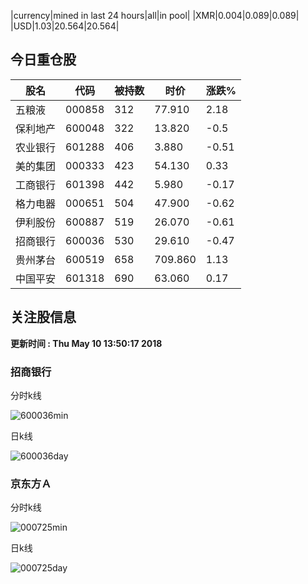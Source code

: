 |currency|mined in last 24 hours|all|in pool|
|XMR|0.004|0.089|0.089|
|USD|1.03|20.564|20.564|

## 今日重仓股 

|股名|代码|被持数|时价|涨跌%|
|---|---|---|---|---|
|五粮液|000858|312|77.910|2.18|
|保利地产|600048|322|13.820|-0.5|
|农业银行|601288|406|3.880|-0.51|
|美的集团|000333|423|54.130|0.33|
|工商银行|601398|442|5.980|-0.17|
|格力电器|000651|504|47.900|-0.62|
|伊利股份|600887|519|26.070|-0.61|
|招商银行|600036|530|29.610|-0.47|
|贵州茅台|600519|658|709.860|1.13|
|中国平安|601318|690|63.060|0.17|

## 关注股信息
**更新时间 : Thu May 10 13:50:17 2018**
### 招商银行 
分时k线

![600036min](http://image.sinajs.cn/newchart/min/n/sh600036.gif)

日k线

![600036day](http://image.sinajs.cn/newchart/daily/n/sh600036.gif)

### 京东方Ａ 
分时k线

![000725min](http://image.sinajs.cn/newchart/min/n/sz000725.gif)

日k线

![000725day](http://image.sinajs.cn/newchart/daily/n/sz000725.gif)
